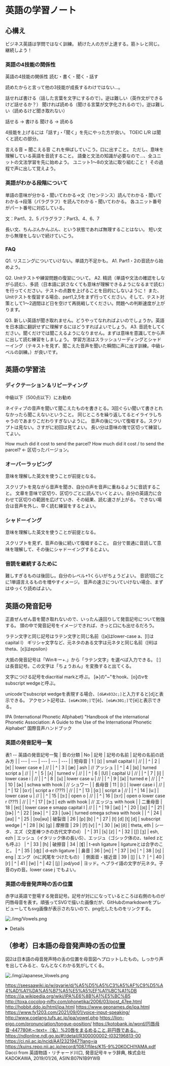 # 英語の学習ノート

## 心構え

ビジネス英語は学問ではなく訓練。
続けた人の方が上達する。筋トレと同じ。
継続しよう！

### 英語の4技能の関係性

英語の4技能の関係性
読む・書く・聞く・話す

読めたからと言って他の3技能が成長するわけではない…。

話せれば書ける（話した言葉を文字にするので）。逆は難しい（英作文ができるけど話せるか？）
聞ければ読める（聞ける言葉が文字化されるので）。逆は難しい（読めるけど聞き取れない）

話せる → 書ける
聞ける → 読める

4技能を上げるには「話す」・「聞く」を先にやった方が良い。
TOEIC L/R は聞くと読むの部分。

言える音 = 聞こえる音
これを伸ばしていこう。口に出すこと。
ただし、意味を理解している英語を音読すること。
語彙と文法の知識が必要なので…、全ユニットの文法学習を先に始めよう。
ユニット1～8の文法に取り組むこと！ その過程で声に出して覚えよう。

### 英語がわかる段階について

単語の意味が分かる・聞いてわかる→文（1センテンス）読んでわかる・聞いてわかる→段落（パラグラフ）を読んでわかる・聞いてわかる。
各ユニット番号がパート番号に対応している。

文：Part1、2、5
パラグラフ：Part3、4、6、7

長い文、ちんぷんかんぷん、という状態であれば無理することはない。
短い文から無理をしないで続けていこう。

### FAQ

Q1. リスニングについていけない。単語力不足かも。
A1. Part1・2の音読から始めよう。

Q2. Unitテストや練習問題の復習について。
A2. 精読（単語や文法の確認をしながら読む）、多読（日本語に訳さなくても意味が理解できるようになるまで読む）を行ってください。テストの点数を上げることを目的にしないように！
    また、Unitテストを復習する場合、part1,2,5をまず行ってください。そして、テスト対策として1～2週間ほど日を空けて再挑戦してください。問題への判断速度が上がります。

Q3. 新しい英語が聞き取れません。どうやってなれればよいのでしょうか。英語を日本語に翻訳せずに理解するにはどうすればよいでしょう。
A3. 音読をしてください。聞くだけでは聞こえるようになりません。まずは意味を意識してから声に出して読む練習をしましょう。
    学習方法はスラッシュリーディングとシャドーイング（テキストを見ず、聞こえた音声を聞いた瞬間に声に出す訓練。中級レベルの訓練。）が良いです。

## 英語の学習法

### ディクテーション＆リピーティング

中級以下（500点以下）にお勧め

ネイティブの音声を聞いて聞こえたものを書きとる。3回ぐらい聞いて書きとれなかったら聞こえないということ。
同じところを繰り返してるとイライラしちゃうのであまりこだわりすぎないように。
音声の後について復唱する。スクリプトは見ない。さすがに初回は見てよい。
長い分は意味の塊で区切って練習してよい。

How much did it cost to send the parcel?
How much did it cost / to send the parcel? ← 区切ったバージョン。

### オーバーラッピング

意味を理解した英文を使うことが前提となる。

スクリプトを見ながら音声を聞き、自分の声を音声に重ねるように音読すること。
文章を意味で区切り、区切りごとに読んでいくとよい。自分の英語力に合わせて区切りの範囲を広げていき、その結果、読む速さが上がる。
できない場合は音声を外し、早く読む練習をするとよい。

### シャドーイング

意味を理解した英文を使うことが前提となる。

スクリプトを見ず、音声の後に続いて復唱すること。
自分で普通に音読して意味を理解して、その後にシャドーイングするとよい。

### 音読を継続するために

難しすぎるものは後回し。自分のレベル+1くらいがちょうどよい。
音読1回ごとに1単語言えるものを増やすイメージ。
音声の速さについていけない場合、まずはゆっくり読めばよい。

## 英語の発音記号

正直ぜんぜん音を聞き取れないので、いったん遠回りして発音記号について勉強する。
頭の中で発音記号をイメージできれば、きっと口にも出せるだろう。

ラテン文字と同じ記号はラテン文字と同じ名前（[a]はlower-case a、[I]はcapital I）
ギリシャ文字など、元ネタのある文字は元ネタと同じ名前（[θ]はtheta、[ε]はepsilon）

大抵の発音記号は「Winキー+.」から「ラテン文字」を選べば入力できる。
[ː]は長音記号。この文字は「ちょうおん」を変換すると出てくる。

文字につける記号をdiacritial markと呼ぶ。
[ɚ]の"~"をhook、[o&#x032C;]のvをsubscript wedgeと呼ぶ。

unicodeでsubscript wedgeを表現する場合、`[d&#x032c;]`と入力すると[d&#x032c;]と表示できる。
アクセント記号は、`[e&#x300;]`で[e&#x300;]、`[e&#x301;]`で[e&#x301;]と表示できる。

IPA (International Phonetic Allphabet)
 "Handbook of the international Phonetic Association: A Guide to the Use of the International Phonetic Alphabet" 国際音声ハンドブック

### 英語の発音記号一覧

表1 -- 英語の発音記号一覧
| 音の分類 | No  | 記号   | 記号の名前         | 記号の名前の読み方 |
| ---      | --- | ---    | ---                | ---    |
| 短母音   |   1 | [ɪ]    | small capital I    | // |
| ^        |   2 | [e]    | lower case e       | // |
| ^        |   3 | [æ]    | ash                | // アッシュ |
| ^        |   4 | [ɒ]    | turned script a    | // |
| ^        |   5 | [ʌ]    | turned v           | // |
| ^        |   6 | [U]    | capital U          | // |
| ^        |   7 | [i]    | lower case i       | // |
| ^        |   8 | [u]    | lower case u       | // |
| ^        |   9 | [ə]    | turned e           | // |
| ^        |  10 | [ɚ]    | schwa with hook    | // シュワー |
| 長母音   |  11 | [iː]   | lower case i       | // |
| ^        |  12 | [ɑːr]  | script a r (???) | // |
| ^        |  13 | [ɑː]   | script a              | // |
| ^        |  14 | [uː]   | lower case u       | // |
| ^        |  15 | [ɔː]   | open o             | // |
| ^        |  16 | [ɔːr]  | open o lower case r (???) | // |
| ^        |  17 | [ɝː]   | ezh with hook                | // エッジュ with hook |
| 二重母音 |  18 | [eɪ]   | lower case e smapp capital I | // |
| ^        |  19 | [aɪ]
| ^        |  20 | [ɔɪ]
| ^        |  21 | [ɪɚ]
| ^        |  22 | [eɚ]
| ^        |  23 | [ʊɚ]   | turned omega schwa with hook |
| ^        |  24 | [aʊ]
| ^        |  25 | [oʊ\|əʊ]
| 破裂音   |  26 | [p] [b]
| ^        |  27 | [t] [d] [t&#x032c;] [d&#x032c;] | subscript wedge
| ^        |  28 | [k] [g]
| 摩擦音   |  29 | [f] [v]
| ^        |  30 | [ɵ] [ð] | theta, eth | シータ、エズ（交差棒つきの古代文字のd）
| ^        |  31 | [s] [z]
| ^        |  32 | [ʃ] [ʒ] | esh, ezh | エッシュ（イタリック体の長いS）、エッジュ（ゴシック体のz、tailed zとも呼ぶ）
| ^        |  33 | [h]
| 破擦音   |  34 | [ʧ] | t-esh ligature | ligatureとは合字のこと。
| ^        |  35 | [ʤ] | d-ezh ligature |
| 鼻音     |  36 | [m]
| ^        |  37 | [n]
| ^        |  38 | [ŋ] | eng | エング（nに尻尾をつけたもの）
| 側面音・接近音 | 39 | [ɭ] | L？
| ^              | 40 | [r]
| ^              | 41 | [w]
| ^              | 42 | [j] | jod/yod | ヨッド。ヘブライ語の文字が元ネタ。子音のyの音。lower case j でもよい。

### 英語の母音発声時の舌の位置

赤字は英語で登場する発音記号。記号が対にになっているところは右側のものが円唇母音を表す。頑張ってSVGで描いた画像だが、GitHubのmarkdownをプレビューしてもsvg画像が表示されないので、png化したものをリンクする。

![./img/Vowels.png](./img/Vowels.png)

<details>
```
@Vowels.svg
<?xml version="1.0" encoding="UTF-8" standalone="yes"?>
<svg xmlns="http://www.w3.org/2000/svg" style="width:675px; height:350px; border-style:solid; border-width: 1px;">
  <!-- 凡例 -->
  <rect x="520" y="10" width="10" height="10" style="stroke: #000000; fill: #ffff77;"/>
  <text x="530" y="20" style="text-anchor: start">：口の開き方</text>
  <rect x="520" y="30" width="10" height="10" style="stroke: #000000; fill: #aaddbb;"/>
  <text x="530" y="40" style="text-anchor: start">：舌の頂点</text>
  <rect x="5" y="90" width="145" height="30" style="stroke: #000000; fill: #ffff77;"/>
  <!-- 見出し（口の開き方） -->
  <text x="10" y="110" style="text-anchor: start">Close（狭）</text>
  <rect x="5" y="150" width="145" height="30" style="stroke: #000000; fill: #ffff77;"/>
  <text x="10" y="170" style="text-anchor: start">Close-mid（半狭）</text>
  <rect x="5" y="210" width="145" height="30" style="stroke: #000000; fill: #ffff77;"/>
  <text x="10" y="230" style="text-anchor: start">Open-mid（半広）</text>
  <rect x="5" y="270" width="145" height="30" style="stroke: #000000; fill: #ffff77;"/>
  <text x="10" y="290" style="text-anchor: start;">Open（広）</text>
  <rect x="165" y="55" width="145" height="30" style="stroke: #000000; fill: #aaddbb;"/>
  <!-- 見出し（舌の位置） -->
  <text x="170" y="75" style="text-anchor: start">Front（前舌）</text>
  <rect x="345" y="55" width="145" height="30" style="stroke: #000000; fill: #aaddbb;"/>
  <text x="350" y="75" style="text-anchor: start">Central（中舌）</text>
  <rect x="525" y="55" width="145" height="30" style="stroke: #000000; fill: #aaddbb;"/>
  <text x="530" y="75" style="text-anchor: start">Back（奥舌）</text>
  <!-- Close（狭）の横線 -->
  <line x1="240" y1="105" x2="600" y2="105" style="stroke:#000000; stroke-width: 2px;" />
  <circle cx="240" cy="105" r="3" style="stroke:#000000; fill: #000000;"/>
  <circle cx="420" cy="105" r="3" style="stroke:#000000; fill: #000000;"/>
  <circle cx="600" cy="105" r="3" style="stroke:#000000; fill: #000000;"/>
  <!-- Close-mid（半狭）の横線 -->
  <line x1="286" y1="165" x2="600" y2="165" style="stroke:#000000; stroke-width: 2px;" />
  <circle cx="286" cy="165" r="3" style="stroke:#000000; fill: #000000;"/>
  <circle cx="443" cy="165" r="3" style="stroke:#000000; fill: #000000;"/>
  <circle cx="600" cy="165" r="3" style="stroke:#000000; fill: #000000;"/>
  <!-- Close-mid（半広）の横線 -->
  <line x1="334" y1="225" x2="600" y2="225" style="stroke:#000000; stroke-width: 2px;" />
  <circle cx="334" cy="225" r="3" style="stroke:#000000; fill: #000000;"/>
  <circle cx="467" cy="225" r="3" style="stroke:#000000; fill: #000000;"/>
  <circle cx="600" cy="225" r="3" style="stroke:#000000; fill: #000000;"/>
  <!-- Open（広）の横線 -->
  <line x1="380" y1="285" x2="600" y2="285" style="stroke:#000000; stroke-width: 2px;" />
  <circle cx="380" cy="285" r="3" style="stroke:#000000; fill: #000000;"/>
  <circle cx="600" cy="285" r="3" style="stroke:#000000; fill: #000000;"/>
  <!-- Close（狭）,Front（前舌）からOpen（広）,Central（中舌）への縦線 -->
  <line x1="240" y1="105" x2="380" y2="285" style="stroke: #000000; stroke-width: 2px;"/>
  <!-- Close（狭）,Central（中舌）からOpen（広）,Central（中舌）への縦線 -->
  <line x1="420" y1="105" x2="490" y2="285" style="stroke: #000000; stroke-width: 2px;"/>
  <!-- Close（狭）,Back（奥舌）からOpen（広）,Back（奥舌）への縦線 -->
  <line x1="600" y1="105" x2="600" y2="285" style="stroke: #000000; stroke-width: 2px;"/>
  <!-- 発音記号 Close（狭）,Front（前舌）-->
  <rect x="210" y="90" width="1.5em" height="1.5em" style="fill: #ffffff;" />
  <text x="220" y="110" style="font-size: 1.3em; font-weight: bold; fill: #ff0000;">i</text>
  <rect x="255" y="90" width="1.5em" height="1.5em" style="fill: #ffffff;" />
  <text x="260" y="110" style="font-size: 1.3em; font-weight: bold; fill: #000000;">y</text>
  <!-- 発音記号 Close（狭）,Central（中舌）-->
  <rect x="385" y="90" width="1.5em" height="1.5em" style="fill: #ffffff;" />
  <text x="395" y="110" style="font-size: 1.3em; font-weight: bold; fill: #000000;">ɨ</text>
  <rect x="430" y="90" width="1.5em" height="1.5em" style="fill: #ffffff;" />
  <text x="435" y="110" style="font-size: 1.3em; font-weight: bold; fill: #000000;">ʉ</text>
  <!-- 発音記号 Close（狭）,Back（奥舌）-->
  <rect x="560" y="90" width="1.5em" height="1.5em" style="fill: #ffffff;" />
  <text x="562" y="110" style="font-size: 1.3em; font-weight: bold; fill: #000000;">ɯ</text>
  <rect x="615" y="90" width="1.5em" height="1.5em" style="fill: #ffffff;" />
  <text x="620" y="110" style="font-size: 1.3em; font-weight: bold; fill: #ff0000;">u</text>
  <!-- 発音記号 Close（狭）とClose-mid（半狭）の中間,Front（前舌）とCentral（中舌）の中間 -->
  <rect x="310" y="120" width="1.5em" height="1.5em" style="fill: #ffffff;" />
  <text x="310" y="140" style="font-size: 1.3em; font-weight: bold; fill: #ff0000;">ɪ</text>
  <rect x="335" y="120" width="1.5em" height="1.5em" style="fill: #ffffff;" />
  <text x="340" y="140" style="font-size: 1.3em; font-weight: bold; fill: #000000;">Y</text>
  <!-- 発音記号 Close（狭）とClose-mid（半狭）の中間,Central（中舌）とBack（奥舌）の中間 -->
  <rect x="515" y="120" width="1.5em" height="1.5em" style="fill: #ffffff;" />
  <text x="520" y="140" style="font-size: 1.3em; font-weight: bold; fill: #ff0000;">ʊ</text>
  <!-- 発音記号 Close-mid（半狭）,Front（前舌） -->
  <rect x="250" y="155" width="1.5em" height="1.5em" style="fill: #ffffff;" />
  <text x="255" y="170" style="font-size: 1.3em; font-weight: bold; fill: #ff0000;">e</text>
  <rect x="300" y="155" width="1.5em" height="1.5em" style="fill: #ffffff;" />
  <text x="303" y="173" style="font-size: 1.3em; font-weight: bold; fill: #000000;">Ø</text>
  <!-- 発音記号 Close-mid（半狭）,Central（中舌） -->
  <rect x="410" y="155" width="1.5em" height="1.5em" style="fill: #ffffff;" />
  <text x="415" y="170" style="font-size: 1.3em; font-weight: bold; fill: #000000;">ɘ</text>
  <rect x="455" y="155" width="1.5em" height="1.5em" style="fill: #ffffff;" />
  <text x="458" y="170" style="font-size: 1.3em; font-weight: bold; fill: #ff0000;">ɵ</text>
  <!-- 発音記号 Close-mid（半狭）,Back（奥舌） -->
  <rect x="560" y="155" width="1.5em" height="1.5em" style="fill: #ffffff;" />
  <text x="565" y="170" style="font-size: 1.3em; font-weight: bold; fill: #000000;">ɤ</text>
  <rect x="615" y="155" width="1.5em" height="1.5em" style="fill: #ffffff;" />
  <text x="620" y="170" style="font-size: 1.3em; font-weight: bold; fill: #000000;">o</text>
  <!-- 発音記号 Close-mid（半狭）とOpen-mid（半広）の中間,Central（中舌） -->
  <rect x="440" y="180" width="1.5em" height="1.5em" style="fill: #ffffff;" />
  <text x="445" y="200" style="font-size: 1.3em; font-weight: bold; fill: #000000;">ə</text>
  <!-- 発音記号 Open-mid（半広）,Front（前舌） -->
  <rect x="300" y="215" width="1.5em" height="1.5em" style="fill: #ffffff;" />
  <text x="305" y="230" style="font-size: 1.3em; font-weight: bold; fill: #000000;">ɛ</text>
  <rect x="350" y="215" width="1.5em" height="1.5em" style="fill: #ffffff;" />
  <text x="351" y="230" style="font-size: 1.3em; font-weight: bold; fill: #000000;">œ</text>
  <!-- 発音記号 Open-mid（半広）,Central（中舌） -->
  <rect x="430" y="215" width="1.5em" height="1.5em" style="fill: #ffffff;" />
  <text x="435" y="230" style="font-size: 1.3em; font-weight: bold; fill: #000000;">ɜ</text>
  <rect x="480" y="215" width="1.5em" height="1.5em" style="fill: #ffffff;" />
  <text x="485" y="230" style="font-size: 1.3em; font-weight: bold; fill: #000000;">ɞ</text>
  <!-- 発音記号 Open-mid（半広）,Back（奥舌） -->
  <rect x="560" y="215" width="1.5em" height="1.5em" style="fill: #ffffff;" />
  <text x="565" y="230" style="font-size: 1.3em; font-weight: bold; fill: #ff0000;">ʌ</text>
  <rect x="615" y="215" width="1.5em" height="1.5em" style="fill: #ffffff;" />
  <text x="620" y="230" style="font-size: 1.3em; font-weight: bold; fill: #ff0000;">ɔ</text>
  <!-- 発音記号 Open-mid（半広）とOpen（広）の中間,Front（前舌） -->
  <rect x="315" y="245" width="1.5em" height="1.5em" style="fill: #ffffff;" />
  <text x="315" y="260" style="font-size: 1.3em; font-weight: bold; fill: #ff0000;">æ</text>
  <!-- 発音記号 Open-mid（半広）とOpen（広）の中間,Central（中舌） -->
  <rect x="470" y="245" width="1.5em" height="1.5em" style="fill: #ffffff;" />
  <text x="475" y="260" style="font-size: 1.3em; font-weight: bold; fill: #000000;">ɐ</text>
  <!-- 発音記号 Open（広）,Front（前舌） -->
  <rect x="345" y="275" width="1.5em" height="1.5em" style="fill: #ffffff;" />
  <text x="350" y="290" style="font-size: 1.3em; font-weight: bold; fill: #ff0000;">a</text>
  <rect x="395" y="275" width="1.5em" height="1.5em" style="fill: #ffffff;" />
  <text x="396" y="292" style="font-size: 1.3em; font-weight: bold; fill: #000000;">Œ</text>
  <!-- 発音記号 Open（広）,Central（中舌）…この分類については該当なし -->
  <!-- 発音記号 Open（広）,Back（奥舌） -->
  <rect x="560" y="275" width="1.5em" height="1.5em" style="fill: #ffffff;" />
  <text x="565" y="290" style="font-size: 1.3em; font-weight: bold; fill: #ff0000;">ɑ</text>
  <rect x="615" y="275" width="1.5em" height="1.5em" style="fill: #ffffff;" />
  <text x="620" y="290" style="font-size: 1.3em; font-weight: bold; fill: #ff0000;">ɒ</text>
  <text x="337" y="340" style="text-anchor: middle;">図1 -- Vowels（母音図）</text>
</svg>
@Vowels.svg
```
</details>

## （参考）日本語の母音発声時の舌の位置

図2は日本語の母音発声時の舌の位置を母音図へプロットしたもの。しっかり声を出してみると、なんとなくわかる気がしてくる。

![./img/Japanese_Vowels.png](./img/Japanese_Vowels.png)

<https://seesaawiki.jp/w/qvarie/d/%A5%D5%A5%C3%A5%AF%C9%D5%A4%AD%A1%DA%A5%B7%A5%E5%A5%EF%A1%BC%A1%DB>
<https://ja.wikipedia.org/wiki/IPA%E6%8B%A1%E5%BC%B5>
<http://toxa.cocolog-nifty.com/phonetika/2006/03/post_47ee.html>
<http://hobbit.ddo.jp/html/ipa.html>
<https://www.geonames.de/ipa.html>
<https://www.fy1203.com/2021/09/01/voice-input-speaking/>
<http://www.coelang.tufs.ac.jp/ipa/vowel.php>
<https://lion-eigo.com/pronunciation/tongue-position/>
<https://kotobank.jp/word/円唇母音-447780#:~:text=〘名〙%20唇をまるめること,非円唇である。>
<https://ndlonline.ndl.go.jp/#!/detail/R300000002-I032196813-00>
<https://ci.nii.ac.jp/ncid/AA12321947?lang=ja>
<https://kuins.repo.nii.ac.jp/record/1087/files/K15-9%20KOCHIYAMA.pdf>
Dacci from 英語物語・リチャード川口, 発音記号キャラ辞典, 株式会社KADOKAWA, 2019/01/26, ASIN:B07N1B9YWB
